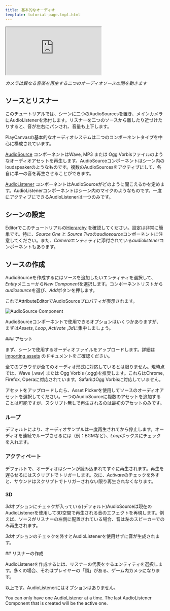 ```yaml
---
title: 基本的なオーディオ
template: tutorial-page.tmpl.html
---
```


<iframe src="http://apps.playcanvas.com/playcanvas/tutorials/basic_audio?overlay=false" ></iframe>

*カメラは異なる音楽を再生する二つのオーディオソースの間を動きます*

## ソースとリスナー

このチュートリアルでは、シーンに二つのAudioSourcesを置き、メインカメラにAudioListenerを添付します。リスナーを二つのソースから離したり近づけたりすると、音が左右にパンされ、音量も上下します。

PlayCanvasの基本的なオーディオシステムは二つのコンポーネントタイプを中心に構成されています。

[AudioSource][1] コンポーネントはWave, MP3 または Ogg Vorbisファイルのようなオーディオアセットを再生します。AudioSourceコンポーネントはシーン内のloudspeakerのようなものです。複数のAudioSourcesをアクティブにして、各自に単一の音を再生させることができます。

[AudioListener][2] コンポーネントはAudioSourceがどのように聞こえるかを定めます。AudioListenerコンポーネントはシーン内のマイクのようなものです。一度にアクティブにできるAudioListenerは一つのみです。

## シーンの設定

Editorでこのチュートリアルの[Hierarchy][3] を確認してください。設定は非常に簡単です。特に、*Source One* と *Source Two*の*audiosource*コンポーネントに注意してください。また、*Camera*エンティティに添付されている*audiolistener*コンポーネントもあります。

## ソースの作成

AudioSourceを作成するにはソースを追加したいエンティティを選択して、*Entity*メニューから*New Component*を選択します。コンポーネントリストから*audiosource*を選び、*Add*ボタンを押します。

これでAttributeEditorでAudioSourceプロパティが表示されます。

![AudioSource Component][6]

AudioSourceコンポーネントで使用できるオプションはいくつかありますが、まずは*Assets*, *Loop*, *Activate* ,*3d*に集中しましょう。

### アセット

まず、シーンで使用するオーディオファイルをアップロードします。詳細は[importing assets][4] のドキュメントをご確認ください。

<div class="pc-notice-message pc-small">
    全てのブラウザが全てのオーディオ形式に対応しているとは限りません。現時点では、Wave (.wav) または Ogg Vorbis (.ogg)を推奨します。これらはChrome, Firefox, Operaに対応されています。SafariはOgg Vorbisに対応していません。
</div>

アセットをアップロードしたら、Asset Pickerを使用してソースのオーディオアセットを選択してください。一つのAudioSourceに複数のアセットを追加することは可能ですが、スクリプト無しで再生されるのは最初のアセットのみです。

### ループ

デフォルトにより、オーディオサンプルは一度再生されてから停止します。オーディオを連続でループさせるには（例：BGMなど）、*Loop*ボックスにチェックを入れます。

### アクティベート

デフォルトで、オーディオはシーンが読み込まれてすぐに再生されます。再生を遅らせるにはスクリプトでトリガーします。次に、*Activate*のチェックを外すと、サウンドはスクリプトでトリガーされない限り再生されなくなります。

### 3D

*3d*オプションにチェックが入っている(デフォルト)AudioSourceは現在のAudioListenerを使用して3D空間で再生される音のエフェクトを再現します。例えば、ソースがリスナーの左側に配置されている場合、音は左のスピーカーでのみ再生されます。

*3d*オプションのチェックを外すとAudioListenerを使用せずに音が生成されます。

## リスナーの作成

AudioListenerを作成するには、リスナーの代表をするエンティティを選択します。多くの場合、それはプレイヤーの「頭」がある、ゲーム内カメラになります。

以上です。AudioListenerにはオプションはありません。

<div class="alert-info">
    You can only have one AudioListener at a time. The last AudioListener Component that is created will be the active one.
</div>

[1]: /engine/api/stable/symbols/pc.AudioSourceComponent.html
[2]: /engine/api/stable/symbols/pc.AudioListenerComponent.html
[3]: https://playcanvas.com/editor/scene/329663
[4]: /user-manual/assets/importing
[6]: /images/tutorials/audiosource_component.jpg

